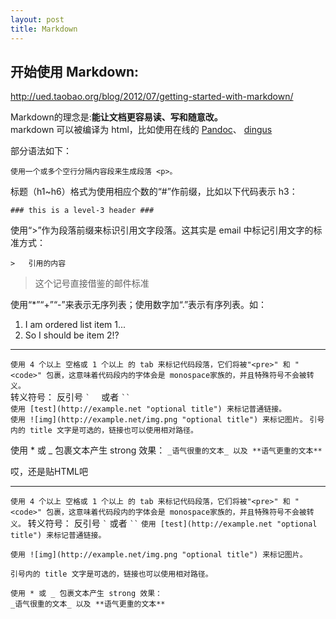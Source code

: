 ```yaml
---
layout: post
title: Markdown
---
```

开始使用 Markdown:
-----------------
<http://ued.taobao.org/blog/2012/07/getting-started-with-markdown/>

Markdown的理念是:**能让文档更容易读、写和随意改。** <br />
markdown 可以被编译为 html，比如使用在线的 [Pandoc](http://johnmacfarlane.net/pandoc/try "pandoc")、
[dingus](http://daringfireball.net/projects/markdown/dingus "dingus")

部分语法如下：

    使用一个或多个空行分隔内容段来生成段落 <p>。    

标题（h1~h6）格式为使用相应个数的“#”作前缀，比如以下代码表示 h3：

    ### this is a level-3 header ###  
使用“>”作为段落前缀来标识引用文字段落。这其实是 email 中标记引用文字的标准方式：

`>   引用的内容`
>   这个记号直接借鉴的邮件标准

使用“*”“+”“-”来表示无序列表；使用数字加“.”表示有序列表。如：

1.  I am ordered list item 1...
2.  So I should be item 2!?
- - -
`使用 4 个以上 空格或 1 个以上 的 tab 来标记代码段落，它们将被"<pre>" 和 "<code>" 包裹，这意味着代码段内的字体会是 monospace家族的，并且特殊符号不会被转义。`  
转义符号： 反引号    `` `   `` 或者 ` `` `  
`使用 [test](http://example.net "optional title") 来标记普通链接。`  
`使用 ![img](http://example.net/img.png "optional title") 来标记图片。`
`引号内的 title 文字是可选的，链接也可以使用相对路径。`  

使用 * 或 _ 包裹文本产生 strong 效果：
	`_语气很重的文本_ 以及 **语气更重的文本**`  

哎，还是贴HTML吧
<hr />

<p><code>使用 4 个以上 空格或 1 个以上 的 tab 来标记代码段落，它们将被"&lt;pre&gt;" 和 "&lt;code&gt;" 包裹，这意味着代码段内的字体会是 monospace家族的，并且特殊符号不会被转义。</code>
    转义符号： 反引号    <code>`</code> 或者 <code>``</code>
    <code>使用 [test](http://example.net "optional title") 来标记普通链接。</code></p>

<pre><code>使用 ![img](http://example.net/img.png "optional title") 来标记图片。

引号内的 title 文字是可选的，链接也可以使用相对路径。

使用 * 或 _ 包裹文本产生 strong 效果：
_语气很重的文本_ 以及 **语气更重的文本**
</code></pre>